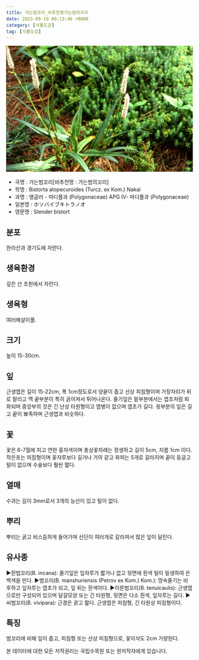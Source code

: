 ```yaml
---
title: 가는범꼬리_비추천명가는범의꼬리
date: 2023-09-19 00:13:46 +0800
category: [식물도감]
tag: [식물도감]
---
```




![가는범꼬리[비추천명 : 가는범의꼬리]](/assets/img/fileUpload/plants/basic/Polygonaceae/Bistorta/1091/1_th2.JPG)
- 국명 : 가는범꼬리[비추천명 : 가는범의꼬리]
- 학명 : Bistorta alopecuroides (Turcz. ex Kom.) Nakai
- 과명 : 앵글러 - 마디풀과 (Polygonaceae) APG Ⅳ- 마디풀과 (Polygonaceae)
- 일본명 : ホソバイブキトラノオ
- 영문명 : Slender bistort


## 분포
한라산과 경기도에 자란다.
## 생육환경
깊은 산 초원에서 자란다.
## 생육형
여러해살이풀.
## 크기
높이 15-30cm.
## 잎
근생엽은 길이 15-22cm, 폭 1cm정도로서 양끝이 좁고 선상 피침형이며 가장자리가 뒤로 말리고 맥 끝부분이 특히 굵어져서 튀어나온다. 줄기잎은 밑부분에서는 엽초처럼 퇴화되며 중앙부의 것은 긴 난상 타원형이고 엽병이 없으며 엽초가 길다. 윗부분의 잎은 길고 끝이 뾰족하며 근생엽과 비슷하다.
## 꽃
꽃은 6-7월에 피고 연한 홍자색이며 총상꽃차례는 정생하고 길이 5cm, 지름 1cm 이다. 작은포는 피침형이며 꽃자루보다 길거나 거의 같고 화피는 5개로 갈라지며 끝이 둥글고 털이 없으며 수술보다 훨씬 짧다.
## 열매
수과는 길이 3mm로서 3개의 능선이 있고 털이 없다.
## 뿌리
뿌리는 굵고 비스듬하게 들어가며 선단이 여러개로 갈라져서 많은 잎이 달린다.
## 유사종
▶흰범꼬리(B. incana): 줄기잎은 잎자루가 짧거나 없고 뒷면에 흰색 털이 밀생하여 은백색을 띤다.
▶범꼬리(B. manshuriensis (Petrov ex Kom.) Kom.): 땅속줄기는 비후하고 잎자루는 엽초가 되고, 잎 뒤는 흰색이다.
▶이른범꼬리(B. tenuicaulis): 근생엽으로만 구성되어 있으며 달걀모양 또는 긴 타원형, 뒷면은 다소 흰색, 잎자루는 길다.
▶씨범꼬리(B. vivipara): 근경은 굵고 짧다. 근생엽은 피침형, 긴 타원상 피침형이다.
## 특징
범꼬리에 비해 잎이 좁고, 피침형 또는 선상 피침형으로, 꽃이삭도 2cm 가량된다.






본 데이터에 대한 모든 저작권리는 국립수목원 또는 원저작자에게 있습니다.
